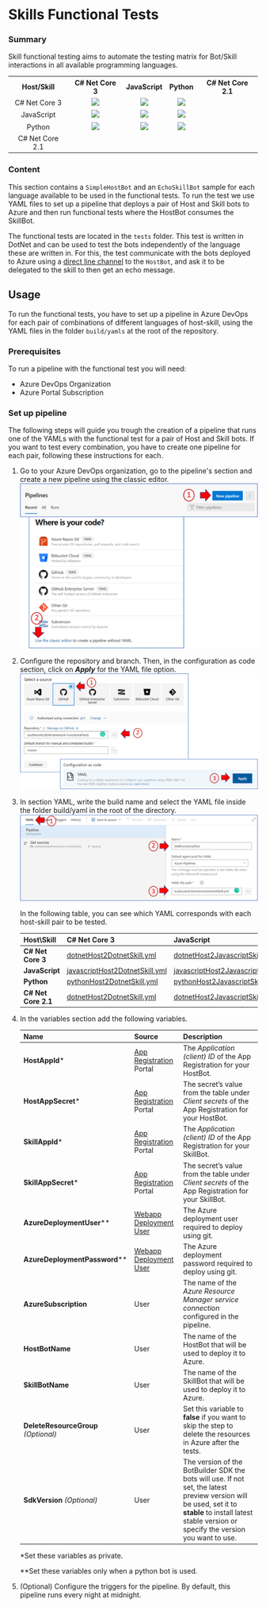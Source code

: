 # Skills Functional Tests

### Summary

Skill functional testing aims to automate the testing matrix for Bot/Skill interactions in all available programming languages.

<table>
    <tr>
        <th align="center">Host/Skill</th>       
        <th align="center">C# Net Core 3</th>
        <th align="center">JavaScript</th>
        <th align="center">Python</th>
        <th align="center">C# Net Core 2.1</th>
    </tr>
    <tr align="center">
        <td>C# Net Core 3</td>
        <td><img src="https://fuselabs.visualstudio.com/SDK_v4/_apis/build/status/SkillBots/DotNetDotNetSkillBotFunctionalTest?branchName=master"></td>
        <td><img src="https://dev.azure.com/FuseLabs/SDK_v4/_apis/build/status/SkillBots/JsDotNetSkillBotFunctionalTest?branchName=master"></td>
        <td><img src="https://dev.azure.com/FuseLabs/SDK_v4/_apis/build/status/SkillBots/PyDotNetSkillBotFunctionalTest?branchName=master"></td>
        <td><img src=""></td>
    </tr>
    <tr align="center">
        <td>JavaScript</td>
        <td><img src="https://dev.azure.com/FuseLabs/SDK_v4/_apis/build/status/SkillBots/DotNetJsSkillBotFunctionalTest?branchName=master"></td>
        <td><img src="https://dev.azure.com/FuseLabs/SDK_v4/_apis/build/status/SkillBots/JsJsSkillBotFunctionalTest?branchName=master"></td>
        <td><img src="https://dev.azure.com/FuseLabs/SDK_v4/_apis/build/status/SkillBots/PyJsSkillBotFunctionalTest?branchName=master"></td>
        <td><img src=""></td>
    </tr>
    <tr align="center">
        <td>Python</td>       
        <td><img src="https://dev.azure.com/FuseLabs/SDK_v4/_apis/build/status/SkillBots/DotNetPySkillBotFunctionalTest?branchName=master"></td>
        <td><img src="https://dev.azure.com/FuseLabs/SDK_v4/_apis/build/status/SkillBots/JsPySkillBotFunctionalTest?branchName=master"></td>
        <td><img src="https://dev.azure.com/FuseLabs/SDK_v4/_apis/build/status/SkillBots/PythonPythonSkillBotFunctionalTest?branchName=master"></td>
        <td><img src=""></td>
    </tr>
    <tr align="center">
        <td>C# Net Core 2.1</td>       
        <td><img src=""></td>
        <td><img src=""></td>
        <td><img src=""></td>
        <td><img src=""></td>
    </tr>
</table>

### Content

This section contains a `SimpleHostBot` and an `EchoSkillBot` sample for each language available to be used in the functional tests. To run the test we use YAML files to set up a pipeline that deploys a pair of Host and Skill bots to Azure and then run functional tests where the HostBot consumes the SkillBot.

The functional tests are located in the `tests` folder. This test is written in DotNet and can be used to test the bots independently of the language these are written in. For this, the test communicate with the bots deployed to Azure using a [direct line channel](https://docs.microsoft.com/en-us/azure/bot-service/bot-service-channel-directline) to the `HostBot`, and ask it to be delegated to the skill to then get an echo message.

## Usage

To run the functional tests, you have to set up a pipeline in Azure DevOps for each pair of combinations of different languages of host-skill, using the YAML files in the folder `build/yamls` at the root of the repository.

### Prerequisites

To run a pipeline with the functional test you will need:

- Azure DevOps Organization
- Azure Portal Subscription

### Set up pipeline

The following steps will guide you trough the creation of a pipeline that runs one of the YAMLs with the functional test for a pair of Host and Skill bots. If you want to test every combination, you have to create one pipeline for each pair, following these instructions for each.

1. Go to your Azure DevOps organization, go to the pipeline's section and create a new pipeline using the classic editor.
![image](media/new-pipeline.png)

2. Configure the repository and branch. Then, in the configuration as code section, click on **_Apply_** for the YAML file option.
![image](media/select-as-code.png)

3. In section YAML, write the build name and select the YAML file inside the folder build/yaml in the root of the directory.
![image](media/yaml-path.png)
  
   In the following table, you can see which YAML corresponds with each host-skill pair to be tested.

   | Host\Skill            | C# Net Core 3                                                                  | JavaScript                                                                              | Python                                                                         |  C# Net Core 2.1                                                               |
   | --------------------- | ------------------------------------------------------------------------------ | --------------------------------------------------------------------------------------- | ------------------------------------------------------------------------------ |--------------------------------------------------------------------------------|
   | **C# Net Core 3**     | [dotnetHost2DotnetSkill.yml](../build/yaml/dotnetHost2DotnetSkill.yml)         | [dotnetHost2JavascriptSkill.yml](../build/yaml/dotnetHost2JavascriptSkill.yml)          | [dotnetHost2PythonSkill.yml](../build/yaml/dotnetHost2PythonSkill.yml)         | [dotnetHost2DotnetSkill.yml](../build/yaml/dotnetHost2dotnetSkill.yml)         |
   | **JavaScript**        | [javascriptHost2DotnetSkill.yml](../build/yaml/javascriptHost2DotnetSkill.yml) | [javascriptHost2JavascriptSkill.yml](../build/yaml/javascriptHost2JavascriptSkill.yml)  | [javascriptHost2PythonSkill.yml](../build/yaml/javascriptHost2PythonSkill.yml) | [javascriptHost2DotnetSkill.yml](../build/yaml/javascriptHost2DotnetSkill.yml) |
   | **Python**            | [pythonHost2DotnetSkill.yml](../build/yaml/pythonHost2DotnetSkill.yml)         | [pythonHost2JavascriptSkill.yml](../build/yaml/pythonHost2JavascriptSkill.yml)          | [pythonHost2PythonSkill.yml](../build/yaml/pythonHost2PythonSkill.yml)         | [pythonHost2DotnetSkill.yml](../build/yaml/pythonHost2DotnetSkill.yml)         |
   | **C# Net Core 2.1**   | [dotnetHost2DotnetSkill.yml](../build/yaml/dotnetHost2dotnetSkill.yml)         | [dotnetHost2JavascriptSkill.yml](../build/yaml/dotnetHost2JavascriptSkill.yml)          | [dotnetHost2PythonSkill.yml](../build/yaml/dotnetHost2PythonSkill.yml)         | [dotnetHost2DotnetSkill.yml](../build/yaml/dotnetHost2DotnetSkill.yml)         |

4. In the variables section add the following variables.

   | Name                   | Source                                                                                                         | Description                                                                                          |
   |----------------------- |--------------------------------------------------------------------------------------------------------------- |----------------------------------------------------------------------------------------------------- |
   | **HostAppId***         | [App Registration](https://portal.azure.com/#blade/Microsoft_AAD_RegisteredApps/ApplicationsListBlade) Portal  | The *Application (client) ID* of the App Registration for your HostBot.                              |
   | **HostAppSecret***     | [App Registration](https://portal.azure.com/#blade/Microsoft_AAD_RegisteredApps/ApplicationsListBlade) Portal  | The secret’s value from the table under *Client secrets* of the App Registration for your HostBot.   |
   | **SkillAppId***        | [App Registration](https://portal.azure.com/#blade/Microsoft_AAD_RegisteredApps/ApplicationsListBlade) Portal  | The *Application (client) ID* of the App Registration for your SkillBot.                             |
   | **SkillAppSecret***    | [App Registration](https://portal.azure.com/#blade/Microsoft_AAD_RegisteredApps/ApplicationsListBlade) Portal  | The secret’s value from the table under *Client secrets* of the App Registration for your SkillBot.  |
   | **AzureDeploymentUser**** | [Webapp Deployment User](https://docs.microsoft.com/en-us/cli/azure/webapp/deployment/user?view=azure-cli-latest#az-webapp-deployment-user-set)| The Azure deployment user required to deploy using git.           |
   | **AzureDeploymentPassword**** | [Webapp Deployment User](https://docs.microsoft.com/en-us/cli/azure/webapp/deployment/user?view=azure-cli-latest#az-webapp-deployment-user-set)| The Azure deployment password required to deploy using git.   |
   | **AzureSubscription**  | User                                                                                                           | The name of the *Azure Resource Manager service connection* configured in the pipeline.              |
   | **HostBotName**        | User                                                                                                           | The name of the HostBot that will be used to deploy it to Azure.                                     |
   | **SkillBotName**       | User                                                                                                           | The name of the SkillBot that will be used to deploy it to Azure.                                    |
   | **DeleteResourceGroup** _(Optional)_| User                                                                                              | Set this variable to **false** if you want to skip the step to delete the resources in Azure after the tests.|
   | **SdkVersion** _(Optional)_| User     | The version of the BotBuilder SDK the bots will use. If not set, the latest preview version will be used, set it to **stable** to install latest stable version or specify the version you want to use.|

   *Set these variables as private.

   **Set these variables only when a python bot is used.

5. (Optional) Configure the triggers for the pipeline. By default, this pipeline runs every night at midnight.

